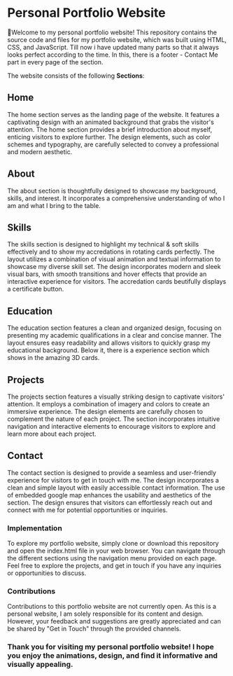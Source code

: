 # Personal Portfolio Website

🙌Welcome to my personal portfolio website! This repository contains the source code and files for my portfolio website, which was built using HTML, CSS, and JavaScript. Till now i have updated many parts so that it always looks perfect according to the time. In this, there is a footer - Contact Me part in every page of the section. 

The website consists of the following **Sections**:

## Home
The home section serves as the landing page of the website. It features a captivating design with an animated background that grabs the visitor's attention. The home section provides a brief introduction about myself, enticing visitors to explore further. The design elements, such as color schemes and typography, are carefully selected to convey a professional and modern aesthetic.

## About
The about section is thoughtfully designed to showcase my background, skills, and interest. It incorporates a comprehensive understanding of who I am and what I bring to the table.

## Skills
The skills section is designed to highlight my technical & soft skills effectively and to show my accredations in rotating cards perfectly. The layout utilizes a combination of visual animation and textual information to showcase my diverse skill set. The design incorporates modern and sleek visual bars, with smooth transitions and hover effects that provide an interactive experience for visitors. The accredation cards beutifully displays a certificate button.

## Education
The education section features a clean and organized design, focusing on presenting my academic qualifications in a clear and concise manner. The layout ensures easy readability and allows visitors to quickly grasp my educational background. Below it, there is a experience section which shows in the amazing 3D cards.

## Projects
The projects section features a visually striking design to captivate visitors' attention. It employs a combination of imagery and colors to create an immersive experience. The design elements are carefully chosen to complement the nature of each project. The section incorporates intuitive navigation and interactive elements to encourage visitors to explore and learn more about each project.

## Contact
The contact section is designed to provide a seamless and user-friendly experience for visitors to get in touch with me. The design incorporates a clean and simple layout with easily accessible contact information. The use of embedded google map enhances the usability and aesthetics of the section. The design ensures that visitors can effortlessly reach out and connect with me for potential opportunities or inquiries.

### Implementation
To explore my portfolio website, simply clone or download this repository and open the index.html file in your web browser. You can navigate through the different sections using the navigation menu provided on each page. Feel free to explore the projects, and get in touch if you have any inquiries or opportunities to discuss.

### Contributions
Contributions to this portfolio website are not currently open. As this is a personal website, I am solely responsible for its content and design. However, your feedback and suggestions are greatly appreciated and can be shared by "Get in Touch" through the provided channels.

### Thank you for visiting my personal portfolio website! I hope you enjoy the animations, design, and find it informative and visually appealing.
